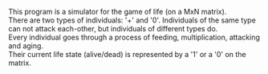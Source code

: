 This program is a simulator for the game of life (on a MxN matrix).\
There are two types of individuals: '+' and '0'. Individuals of the same type can not attack each-other, but individuals of different types do.\
Every individual goes through a process of feeding, multiplication, attacking and aging.\
Their current life state (alive/dead) is represented by a '1' or a '0' on the matrix.
